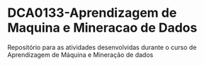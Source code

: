 # DCA0133-Aprendizagem de Maquina e Mineracao de Dados
 Repositório para as atividades desenvolvidas durante o curso de Aprendizagem de Máquina e Mineração de dados
